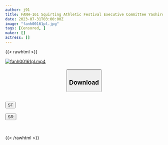 ```yaml
---
author: j91
title: FANH-161 Squirting Athletic Festival Executive Committee Yashiro-Chan A Young Pussy Right After Her First Experience Is Expanded With A Melimeri Raw Dick Extension A Cuckold 3P Creampie That Imprints The Pleasure Of Adult Sex
date: 2023-07-31T03:00:00Z
image: "fanh00161pl.jpg"
tags: [Censored, ]
maker: []
actress: []
---
```



{{< rawhtml >}}

<div class="video" data-videoid="lAo1LKyQmKh7gKm">
    <a href="javascript:;">
        <img src="https://my.j91.asia/posts/fanh00161pl/fanh00161pl.jpg" width="WIDTH" height="HEIGHT" alt="fanh00161pl.mp4" loading="lazy">
    </a>
</div>

<script type="text/javascript" src="https://j91.asia/asset/on-demand-st.js"></script>

<br>
  <link rel="stylesheet" href="https://j91.asia/asset/bs5.css">
  
  <center>
  <button class="btn btn-primary" type="button" data-bs-toggle="collapse" data-bs-target=".multi-collapse" aria-expanded="false" aria-controls="multiCollapseExample1 multiCollapseExample2"><h2>Download</h2></button></center>
</p>
<div class="row">
  <div class="col">
    <div class="collapse multi-collapse" id="multiCollapseExample1">
      <div class="card card-body">
	      	      <br>
<div class="buttons">  
<a href="https://streamtape.to/v/lAo1LKyQmKh7gKm"><button class="btn-hover color-3"><i class="fa fa-download"></i> ST</button></a></div>
    </div>
  </div>
</div>
  <div class="col">
    <div class="collapse multi-collapse" id="multiCollapseExample2">
      <div class="card card-body">
	      <br>
<div class="buttons">
    <a href="https://streamruby.com/ghzdmo0apb63.html"><button class="btn-hover color-9"><i class="fa fa-download"></i> SR</button></a></div>
<br><br>
      </div>
    </div>
  </div>
</div>

{{< /rawhtml >}}